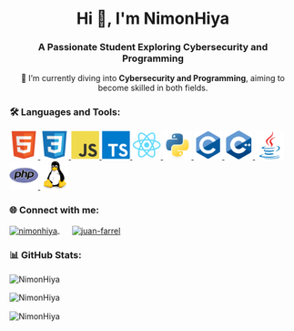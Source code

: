 <h1 align="center">Hi 👋, I'm NimonHiya</h1>
<h3 align="center">A Passionate Student Exploring Cybersecurity and Programming</h3>

<p align="center">
    🌱 I’m currently diving into <strong>Cybersecurity and Programming</strong>, aiming to become skilled in both fields.
</p>

<h3 align="left">🛠️ Languages and Tools:</h3>
<p align="left">
    <!-- Web Development Languages -->
    <a href="https://developer.mozilla.org/en-US/docs/Web/HTML" target="_blank" rel="noreferrer">
        <img src="https://raw.githubusercontent.com/devicons/devicon/master/icons/html5/html5-original.svg" alt="HTML" width="50" height="50"/>
    </a>
    <a href="https://developer.mozilla.org/en-US/docs/Web/CSS" target="_blank" rel="noreferrer">
        <img src="https://raw.githubusercontent.com/devicons/devicon/master/icons/css3/css3-original.svg" alt="CSS" width="50" height="50"/>
    </a>
    <a href="https://developer.mozilla.org/en-US/docs/Web/JavaScript" target="_blank" rel="noreferrer">
        <img src="https://raw.githubusercontent.com/devicons/devicon/master/icons/javascript/javascript-original.svg" alt="JavaScript" width="50" height="50"/>
    </a>
    <a href="https://www.typescriptlang.org/" target="_blank" rel="noreferrer">
        <img src="https://raw.githubusercontent.com/devicons/devicon/master/icons/typescript/typescript-original.svg" alt="TypeScript" width="50" height="50"/>
    </a>
    <a href="https://react.dev/" target="_blank" rel="noreferrer">
        <img src="https://raw.githubusercontent.com/devicons/devicon/master/icons/react/react-original.svg" alt="React" width="50" height="50"/>
    </a>
    <!-- Other Programming Languages -->
    <a href="https://www.python.org" target="_blank" rel="noreferrer">
        <img src="https://raw.githubusercontent.com/devicons/devicon/master/icons/python/python-original.svg" alt="Python" width="50" height="50"/>
    </a>
    <a href="https://www.cprogramming.com/" target="_blank" rel="noreferrer">
        <img src="https://raw.githubusercontent.com/devicons/devicon/master/icons/c/c-original.svg" alt="C" width="50" height="50"/>
    </a>
    <a href="https://www.w3schools.com/cpp/" target="_blank" rel="noreferrer">
        <img src="https://raw.githubusercontent.com/devicons/devicon/master/icons/cplusplus/cplusplus-original.svg" alt="C++" width="50" height="50"/>
    </a>
    <a href="https://www.java.com" target="_blank" rel="noreferrer">
        <img src="https://raw.githubusercontent.com/devicons/devicon/master/icons/java/java-original.svg" alt="Java" width="50" height="50"/>
    </a>
    <a href="https://www.php.net" target="_blank" rel="noreferrer">
        <img src="https://raw.githubusercontent.com/devicons/devicon/master/icons/php/php-original.svg" alt="PHP" width="50" height="50"/>
    </a>
    <!-- Tools -->
    <a href="https://www.linux.org/" target="_blank" rel="noreferrer">
        <img src="https://raw.githubusercontent.com/devicons/devicon/master/icons/linux/linux-original.svg" alt="Linux" width="50" height="50"/>
    </a>
</p>

<h3 align="left">🌐 Connect with me:</h3>
<p align="left">
    <a href="https://instagram.com/nimonhiya" target="blank" style="margin-right: 10px;">
        <img align="center" src="https://raw.githubusercontent.com/rahuldkjain/github-profile-readme-generator/master/src/images/icons/Social/instagram.svg" alt="nimonhiya" height="40" width="40" />
    </a>
    &nbsp;&nbsp;
    <a href="https://www.linkedin.com/in/juan-farrel-88b66a236/" target="blank">
        <img align="center" src="https://raw.githubusercontent.com/rahuldkjain/github-profile-readme-generator/master/src/images/icons/Social/linked-in-alt.svg" alt="juan-farrel" height="40" width="40" />
    </a>
</p>

<h3 align="left">📊 GitHub Stats:</h3>
<p align="left">
    <img align="center" src="https://github-readme-stats.vercel.app/api?username=NimonHiya&show_icons=true&locale=en" alt="NimonHiya" />
</p>
<p align="left">
    <img align="center" src="https://github-readme-streak-stats.herokuapp.com/?user=NimonHiya&" alt="NimonHiya" />
</p>
<p align="left">
    <img align="center" src="https://github-readme-stats.vercel.app/api/top-langs?username=NimonHiya&layout=compact&locale=en" alt="NimonHiya" />
</p>
